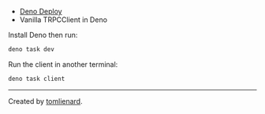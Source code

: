 - [Deno Deploy](https://deno.com/deploy)
- Vanilla TRPCClient in Deno

Install Deno then run:

```sh
deno task dev
```

Run the client in another terminal:

```sh
deno task client
```

---

Created by [tomlienard](https://github.com/quiibz).
